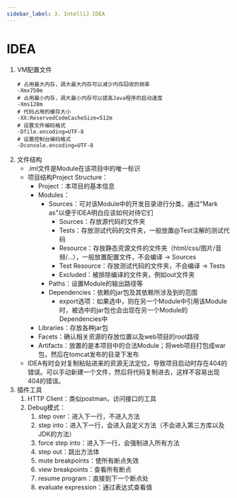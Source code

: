 ```yaml
---
sidebar_label: 3. IntelliJ IDEA
---
```


# IDEA

1. VM配置文件
    ```
    # 占用最大内存，调大最大内存可以减少内存回收的频率
    -Xmx750m
    # 占用最小内存，调大最小内存可以提高Java程序的启动速度
    -Xms128m
    # 代码占用的缓存大小
    -XX:ReservedCodeCacheSize=512m
    # 设置文件编码格式
    -Dfile.encoding=UTF-8
    # 设置控制台编码格式
    -Dconsole.encoding=UTF-8
    ```
2. 文件结构
    - .iml文件是Module在该项目中的唯一标识
    - 项目结构Project Structure：
        - Project：本项目的基本信息
        - Modules：
            - Sources：可对该Module中的开发目录进行分类，通过"Mark as"以便于IDEA明白应该如何对待它们
                - Sources：存放源代码的文件夹
                - Tests：存放测试代码的文件夹，一般放置@Test注解的测试代码
                - Resource：存放静态资源文件的文件夹（html/css/图片/音频/…），一般放置配置文件，不会编译 &rarr; Sources
                - Test Resource：存放测试代码的文件夹，不会编译 &rarr; Tests
                - Excluded：被排除编译的文件夹，例如out文件夹
            - Paths：设置Module的输出路径等
            - Dependencies：依赖的jar包及其依赖所涉及到的范围
                - export选项：如果选中，则在另一个Module中引用该Module时，被选中的jar包也会出现在另一个Module的Dependencies中
        - Libraries：存放各种jar包
        - Facets：确认相关资源的存放位置以及web项目的root路径
        - Artifacts：放置的是本项目中的合法Module；将web项目打包成war包，然后在tomcat发布的目录下发布
    - IDEA有时会对复制粘贴进来的资源无法定位，导致项目启动时存在404的错误。可以手动新建一个文件，然后将代码复制进去，这样不容易出现404的错误。
3. 插件工具
    1. HTTP Client：类似postman，访问接口的工具
    2. Debug模式：
        1. step over：进入下一行，不进入方法
        2. step into：进入下一行，会进入自定义方法（不会进入第三方库以及JDK的方法）
        3. force step into：进入下一行，会强制进入所有方法
        4. step out：跳出方法体
        5. mute breakpoints：使所有断点失效
        6. view breakpoints：查看所有断点
        7. resume program：直接到下一个断点处
        8. evaluate expression：通过表达式查看值